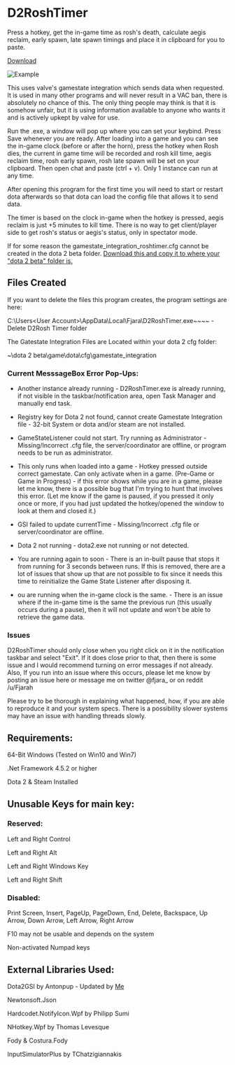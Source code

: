 # D2RoshTimer
Press a hotkey, get the in-game time as rosh's death, calculate aegis reclaim, early spawn, late spawn timings and place it in clipboard for you to paste.

[Download](https://github.com/robuhde/D2RoshTimer/raw/master/Downloads/D2RoshTimer.exe)

![Example](https://raw.githubusercontent.com/robuhde/D2RoshTimer/master/Resources/Sample.png)

This uses valve's gamestate integration which sends data when requested. It is used in many other programs and will never result in a VAC ban, there is absolutely no chance of this. The only thing people may think is that it is somehow unfair, but it is using information available to anyone who wants it and is actively upkept by valve for use.

Run the .exe, a window will pop up where you can set your keybind. Press Save whenever you are ready. After loading into a game and you can see the in-game clock (before or after the horn), press the hotkey when Rosh dies, the current in game time will be recorded and rosh kill time, aegis reclaim time, rosh early spawn, rosh late spawn will be set on your clipboard. Then open chat and paste (ctrl + v). Only 1 instance can run at any time.

After opening this program for the first time you will need to start or restart dota afterwards so that dota can load the config file that allows it to send data.

The timer is based on the clock in-game when the hotkey is pressed, aegis reclaim is just +5 minutes to kill time. There is no way to get client/player side to get rosh's status or aegis's status, only in spectator mode. 

If for some reason the gamestate_integration_roshtimer.cfg  cannot be created in the dota 2 beta folder. [Download this and copy it to where your "dota 2 beta" folder is.](https://github.com/robuhde/D2RoshTimer/raw/master/Downloads/Manual%20cfg%20placement.zip)

## Files Created

If you want to delete the files this program creates, the program settings are here:

C:\Users\<User Account>\AppData\Local\Fjara\D2RoshTimer.exe~~~~ - Delete D2Rosh Timer folder

The Gatestate Integration Files are Located within your dota 2 cfg folder:

~\dota 2 beta\game\dota\cfg\gamestate_integration


### Current MesssageBox Error Pop-Ups:

- Another instance already running - D2RoshTimer.exe is already running, if not visible in the taskbar/notification area, open Task Manager and manually end task.

- Registry key for Dota 2 not found, cannot create Gamestate Integration file - 32-bit System or dota and/or steam are not installed.

- GameStateListener could not start. Try running as Administrator - Missing/Incorrect .cfg file, the server/coordinator are offline, or program needs to be run as administrator.

- This only runs when loaded into a game - Hotkey pressed outside correct gamestate. Can only activate when in a game. (Pre-Game or Game in Progress) - if this error shows while you are in a game, please let me know, there is a possible bug that I'm trying to hunt that involves this error.  (Let me know if the game is paused, if you pressed it only once or more, if you had just updated the hotkey/opened the window to look at them and closed it.)

- GSI failed to update currentTime - Missing/Incorrect .cfg file or server/coordinator are offline.

- Dota 2 not running - dota2.exe not running or not detected.

- You are running again to soon - There is an in-built pause that stops it from running for 3 seconds between runs. If this is removed, there are a lot of issues that show up that are not possible to fix since it needs this time to reinitialize the Game State Listener after disposing it.

- ou are running when the in-game clock is the same. - There is an issue where if the in-game time is the same the previous run (this usually occurs during a pause), then it will not update and won't be able to retrieve the game data.

### Issues

D2RoshTimer should only close when you right click on it in the notification taskbar and select "Exit". If it does close prior to that, then there is some issue and I would recommend turning on error messages if not already. Also, If you run into an issue where this occurs, please let me know by posting an issue here or message me on twitter @fjara_ or on reddit /u/Fjarah

Please try to be thorough in explaining what happened, how, if you are able to reproduce it and your system specs. There is a possibility slower systems may have an issue with handling threads slowly. 

## Requirements:
64-Bit Windows (Tested on Win10 and Win7)

.Net Framework 4.5.2 or higher

Dota 2 & Steam Installed

## Unusable Keys for main key:
### Reserved:
Left and Right Control

Left and Right Alt

Left and Right Windows Key

Left and Right Shift

### Disabled:
Print Screen, Insert, PageUp, PageDown, End, Delete, Backspace, Up Arrow, Down Arrow, Left Arrow, Right Arrow

F10 may not be usable and depends on the system

Non-activated Numpad keys

## External Libraries Used:
Dota2GSI by Antonpup - Updated by [Me](https://github.com/robuhde/Dota2GSI)

Newtonsoft.Json

Hardcodet.NotifyIcon.Wpf by Philipp Sumi

NHotkey.Wpf by Thomas Levesque

Fody & Costura.Fody

InputSimulatorPlus by TChatzigiannakis

